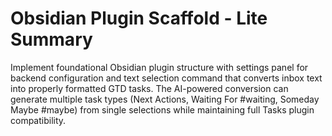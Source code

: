 # Obsidian Plugin Scaffold - Lite Summary

Implement foundational Obsidian plugin structure with settings panel for backend configuration and text selection command that converts inbox text into properly formatted GTD tasks. The AI-powered conversion can generate multiple task types (Next Actions, Waiting For #waiting, Someday Maybe #maybe) from single selections while maintaining full Tasks plugin compatibility.